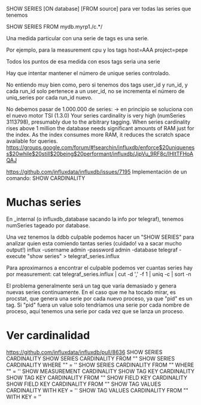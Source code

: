 SHOW SERIES [ON database] [FROM source]
para ver todas las series que tenemos

SHOW SERIES FROM mydb.myrp1./c.*/


Una medida particular con una serie de tags es una serie.

Por ejemplo, para la measurement cpu y los tags
host=AAA
project=pepe

Todos los puntos de esa medida con esos tags seria una serie

Hay que intentar mantener el número de unique series controlado.

No entiendo muy bien como, pero si tenemos dos tags
user_id y run_id, y cada run_id solo pertenece a un user_id, no se incrementa el número de uniq_series por cada run_id nuevo.


No debemos pasar de 1.000.000 de series: -> en principio se soluciona con el nuevo motor TSI (1.3.0)
Your series cardinality is very high (numSeries 3113798), presumably due to the arbitrary tagging. When series cardinality rises above 1 million the database needs significant amounts of RAM just for the index. As the index consumes more RAM, it reduces the scratch space available for queries.
https://groups.google.com/forum/#!searchin/influxdb/enforce$20uniqueness$20while$20still$20being$20performant/influxdb/JjpVu_9RF8c/lHItTFHoAQAJ

https://github.com/influxdata/influxdb/issues/7195
Implementación de un comando: SHOW CARDINALITY



# Muchas series
En _internal (o influxdb_database sacando la info por telegraf), tenemos numSeries tageado por database.

Una vez tenemos la ddbb culpable podemos hacer un "SHOW SERIES" para analizar quien esta comiendo tantas series (cuidado! va a sacar mucho output!)
influx -username admin -password admin -database telegraf -execute "show series" > telegraf_series.influx

Para aproximarnos a encontrar el culpable podemos ver cuantas series hay por measurement:
cat telegraf_series.influx | cut -d ',' -f 1 | uniq -c | sort -n

El problema generalmente será un tag que varía demasiado y genera nuevas series continuamente.
En el caso que me ha tocado mirar, es procstat, que genera una serie por cada nuevo proceso, ya que "pid" es un tag.
Si "pid" fuera un value solo tendríamos una serie por cada nombre de proceso, aquí tenemos una serie por cada vez que se lanza un proceso.


# Ver cardinalidad
https://github.com/influxdata/influxdb/pull/8636
SHOW SERIES CARDINALITY
SHOW SERIES CARDINALITY FROM "<measurement>"
SHOW SERIES CARDINALITY WHERE "<key>" = '<value>'
SHOW SERIES CARDINALITY FROM "<measurement>" WHERE "<key>" = '<value>'
SHOW MEASUREMENT CARDINALITY
SHOW TAG KEY CARDINALITY
SHOW TAG KEY CARDINALITY FROM "<measurement>"
SHOW FIELD KEY CARDINALITY 
SHOW FIELD KEY CARDINALITY FROM "<measurement>"
SHOW TAG VALUES CARDINALITY WITH KEY = '<tag key>'
SHOW TAG VALUES CARDINALITY FROM "<measurement>" WITH KEY = '<tag key>'
